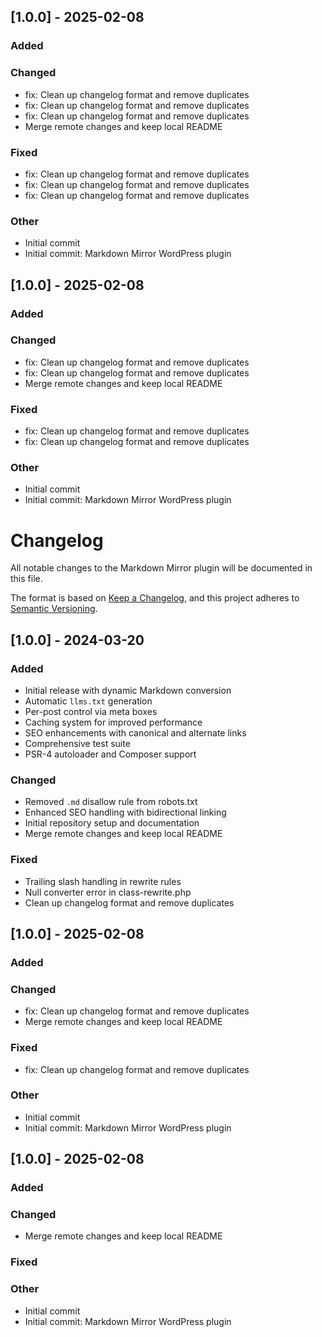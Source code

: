 ## [1.0.0] - 2025-02-08

### Added

### Changed
- fix: Clean up changelog format and remove duplicates
- fix: Clean up changelog format and remove duplicates
- fix: Clean up changelog format and remove duplicates
- Merge remote changes and keep local README

### Fixed
- fix: Clean up changelog format and remove duplicates
- fix: Clean up changelog format and remove duplicates
- fix: Clean up changelog format and remove duplicates

### Other
- Initial commit
- Initial commit: Markdown Mirror WordPress plugin

## [1.0.0] - 2025-02-08

### Added

### Changed
- fix: Clean up changelog format and remove duplicates
- fix: Clean up changelog format and remove duplicates
- Merge remote changes and keep local README

### Fixed
- fix: Clean up changelog format and remove duplicates
- fix: Clean up changelog format and remove duplicates

### Other
- Initial commit
- Initial commit: Markdown Mirror WordPress plugin

# Changelog

All notable changes to the Markdown Mirror plugin will be documented in this file.

The format is based on [Keep a Changelog](https://keepachangelog.com/en/1.0.0/),
and this project adheres to [Semantic Versioning](https://semver.org/spec/v2.0.0.html).

## [1.0.0] - 2024-03-20

### Added
- Initial release with dynamic Markdown conversion
- Automatic `llms.txt` generation
- Per-post control via meta boxes
- Caching system for improved performance
- SEO enhancements with canonical and alternate links
- Comprehensive test suite
- PSR-4 autoloader and Composer support

### Changed
- Removed `.md` disallow rule from robots.txt
- Enhanced SEO handling with bidirectional linking
- Initial repository setup and documentation
- Merge remote changes and keep local README

### Fixed
- Trailing slash handling in rewrite rules
- Null converter error in class-rewrite.php
- Clean up changelog format and remove duplicates

## [1.0.0] - 2025-02-08

### Added

### Changed
- fix: Clean up changelog format and remove duplicates
- Merge remote changes and keep local README

### Fixed
- fix: Clean up changelog format and remove duplicates

### Other
- Initial commit
- Initial commit: Markdown Mirror WordPress plugin

## [1.0.0] - 2025-02-08

### Added

### Changed
- Merge remote changes and keep local README

### Fixed

### Other
- Initial commit
- Initial commit: Markdown Mirror WordPress plugin
